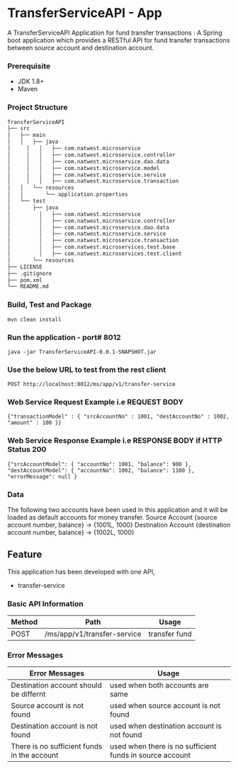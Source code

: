 # TransferServiceAPI - App
A TransferServiceAPI Application for fund transfer transactions : A Spring boot application which provides a RESTful API for fund transfer transactions between source account and destination account.
 
### Prerequisite
- JDK 1.8+
- Maven

### Project Structure
```bash
TransferServiceAPI
├── src
│   ├── main
│   │   ├── java
│	  │   │   ├── com.natwest.microservice
│	  │   │   ├── com.natwest.microservice.controller
│	  │   │   ├── com.natwest.microservice.dao.data
│	  │   │   ├── com.natwest.microservice.model
│	  │   │   ├── com.natwest.microservice.service
│	  │   │   ├── com.natwest.microservice.transaction
│   │   └── resources
│   │   	└── application.properties
│   └── test
│       ├── java
│	      │   ├── com.natwest.microservice
│	      │   ├── com.natwest.microservice.controller
│	      │   ├── com.natwest.microservice.dao.data
│	      │   ├── com.natwest.microservice.service
│	      │   ├── com.natwest.microservice.transaction
│	      │   ├── com.natwest.microservices.test.base
│	      │   ├── com.natwest.microservices.test.client
│       └── resources
├── LICENSE
├── .gitignore
├── pom.xml
└── README.md
```
### Build, Test and Package
```
mvn clean install
```
### Run the application - port# 8012
```
java -jar TransferServiceAPI-0.0.1-SNAPSHOT.jar

```
### Use the below URL to test from the rest client
```
POST http://localhost:8012/ms/app/v1/transfer-service
```
### Web Service Request Example i.e REQUEST BODY 
```
{"transactionModel" : {	"srcAccountNo" : 1001, "destAccountNo" : 1002, "amount" : 100 }}

```
### Web Service Response Example i.e RESPONSE BODY if HTTP Status 200
```
{"srcAccountModel": { "accountNo": 1001, "balance": 900 }, "destAccountModel": { "accountNo": 1002, "balance": 1100 }, "errorMessage": null }

```
### Data 
The following two accounts have been used in this application and it will be loaded as default accounts for money transfer.
Source Account {source account number, balance} -> {1001L, 1000}
Destination Account {destination account number, balance} -> {1002L, 1000}
## Feature
This application has been developed with one API,
- transfer-service
### Basic API Information
| Method | Path 						| Usage 		|
| ---    | --- 							| --- 			|
| POST   | /ms/app/v1/transfer-service 				| transfer fund |

### Error Messages
| Error Messages | Usage |
| ---  		|	---|	
| Destination account should be differnt | used when both accounts are same  |
| Source account is not found | used when source account is not found |
| Destination account is not found | used when destination account is not found |
| There is no sufficient funds in the account | used when there is no sufficient funds in source account |

